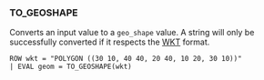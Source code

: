 <!--
This is generated by ESQL’s AbstractFunctionTestCase. Do no edit it. See ../README.md for how to regenerate it.
-->

### TO_GEOSHAPE
Converts an input value to a `geo_shape` value.
A string will only be successfully converted if it respects the
[WKT](https://en.wikipedia.org/wiki/Well-known_text_representation_of_geometry) format.

```esql
ROW wkt = "POLYGON ((30 10, 40 40, 20 40, 10 20, 30 10))"
| EVAL geom = TO_GEOSHAPE(wkt)
```
